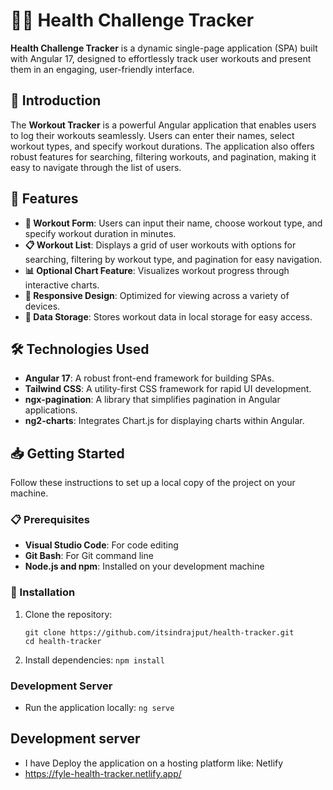 # 🏋️‍♂️ Health Challenge Tracker

**Health Challenge Tracker** is a dynamic single-page application (SPA) built with Angular 17, designed to effortlessly track user workouts and present them in an engaging, user-friendly interface.

## 🌟 Introduction

The **Workout Tracker** is a powerful Angular application that enables users to log their workouts seamlessly. Users can enter their names, select workout types, and specify workout durations. The application also offers robust features for searching, filtering workouts, and pagination, making it easy to navigate through the list of users.

## 🚀 Features

- **📝 Workout Form**: Users can input their name, choose workout type, and specify workout duration in minutes.
- **📋 Workout List**: Displays a grid of user workouts with options for searching, filtering by workout type, and pagination for easy navigation.
- **📊 Optional Chart Feature**: Visualizes workout progress through interactive charts.
- **📱 Responsive Design**: Optimized for viewing across a variety of devices.
- **💾 Data Storage**: Stores workout data in local storage for easy access.

## 🛠️ Technologies Used

- **Angular 17**: A robust front-end framework for building SPAs.
- **Tailwind CSS**: A utility-first CSS framework for rapid UI development.
- **ngx-pagination**: A library that simplifies pagination in Angular applications.
- **ng2-charts**: Integrates Chart.js for displaying charts within Angular.

## 📥 Getting Started

Follow these instructions to set up a local copy of the project on your machine.

### 📋 Prerequisites

- **Visual Studio Code**: For code editing
- **Git Bash**: For Git command line
- **Node.js and npm**: Installed on your development machine

### 🔧 Installation

1. Clone the repository:

   ```
   git clone https://github.com/itsindrajput/health-tracker.git
   cd health-tracker
   ```

2. Install dependencies:
   `npm install`

### Development Server

- Run the application locally:
  `ng serve`

## Development server

- I have Deploy the application on a hosting platform like: Netlify
- https://fyle-health-tracker.netlify.app/